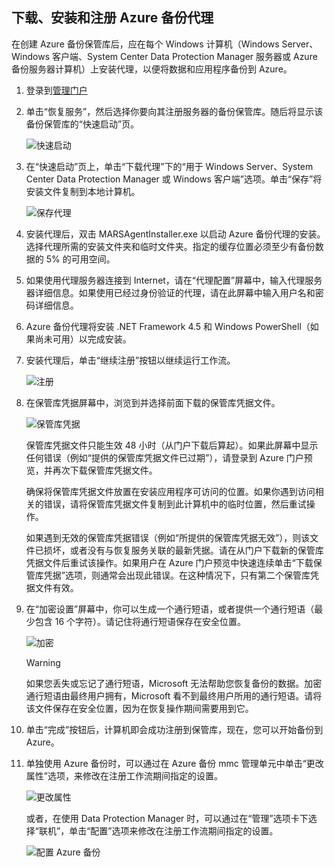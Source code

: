 ## 下载、安装和注册 Azure 备份代理

在创建 Azure 备份保管库后，应在每个 Windows 计算机（Windows Server、Windows 客户端、System Center Data Protection Manager 服务器或 Azure 备份服务器计算机）上安装代理，以便将数据和应用程序备份到 Azure。

1. 登录到[管理门户](https://manage.windowsazure.cn)

2. 单击“恢复服务”，然后选择你要向其注册服务器的备份保管库。随后将显示该备份保管库的“快速启动”页。

    ![快速启动](./media/backup-install-agent/quickstart.png)

3. 在“快速启动”页上，单击“下载代理”下的“用于 Windows Server、System Center Data Protection Manager 或 Windows 客户端”选项。单击“保存”将安装文件复制到本地计算机。

    ![保存代理](./media/backup-install-agent/agent.png)

4. 安装代理后，双击 MARSAgentInstaller.exe 以启动 Azure 备份代理的安装。选择代理所需的安装文件夹和临时文件夹。指定的缓存位置必须至少有备份数据的 5% 的可用空间。

5. 如果使用代理服务器连接到 Internet，请在“代理配置”屏幕中，输入代理服务器详细信息。如果使用已经过身份验证的代理，请在此屏幕中输入用户名和密码详细信息。

6. Azure 备份代理将安装 .NET Framework 4.5 和 Windows PowerShell（如果尚未可用）以完成安装。

7. 安装代理后，单击“继续注册”按钮以继续运行工作流。

    ![注册](./media/backup-install-agent/register.png)

8. 在保管库凭据屏幕中，浏览到并选择前面下载的保管库凭据文件。

    ![保管库凭据](./media/backup-install-agent/vc.png)

    保管库凭据文件只能生效 48 小时（从门户下载后算起）。如果此屏幕中显示任何错误（例如“提供的保管库凭据文件已过期”），请登录到 Azure 门户预览，并再次下载保管库凭据文件。

    确保将保管库凭据文件放置在安装应用程序可访问的位置。如果你遇到访问相关的错误，请将保管库凭据文件复制到此计算机中的临时位置，然后重试操作。

    如果遇到无效的保管库凭据错误（例如“所提供的保管库凭据无效”），则该文件已损坏，或者没有与恢复服务关联的最新凭据。请在从门户下载新的保管库凭据文件后重试该操作。如果用户在 Azure 门户预览中快速连续单击“下载保管库凭据”选项，则通常会出现此错误。在这种情况下，只有第二个保管库凭据文件有效。

9. 在“加密设置”屏幕中，你可以生成一个通行短语，或者提供一个通行短语（最少包含 16 个字符）。请记住将通行短语保存在安全位置。

    ![加密](./media/backup-install-agent/encryption.png)

    > [!WARNING]
    >如果您丢失或忘记了通行短语，Microsoft 无法帮助您恢复备份的数据。加密通行短语由最终用户拥有，Microsoft 看不到最终用户所用的通行短语。请将该文件保存在安全位置，因为在恢复操作期间需要用到它。

10. 单击“完成”按钮后，计算机即会成功注册到保管库，现在，您可以开始备份到 Azure。

11. 单独使用 Azure 备份时，可以通过在 Azure 备份 mmc 管理单元中单击“更改属性”选项，来修改在注册工作流期间指定的设置。

    ![更改属性](./media/backup-install-agent/change.png)

    或者，在使用 Data Protection Manager 时，可以通过在“管理”选项卡下选择“联机”，单击“配置”选项来修改在注册工作流期间指定的设置。

    ![配置 Azure 备份](./media/backup-install-agent/configure.png)

<!---HONumber=Mooncake_0104_2016-->